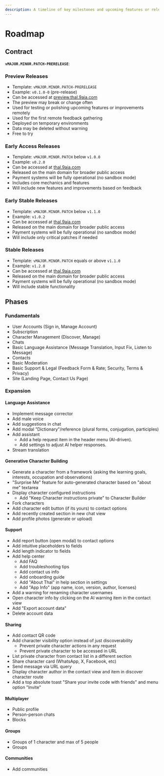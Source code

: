 ```yaml
---
description: A timeline of key milestones and upcoming features or releases.
---
```


# Roadmap

## Contract

**`vMAJOR.MINOR.PATCH-PRERELEASE`**:

### Preview Releases

- Template: `vMAJOR.MINOR.PATCH-PRERELEASE`
- Example: `v0.1.0-0` (pre-release)
- Can be accessed at [preview.thal.9aia.com](https://preview.thal.9aia.com)
- The preview may break or change often
- Used for testing or polishing upcoming features or improvements remotely
- Used for the first remote feedback gathering
- Deployed on temporary environments
- Data may be deleted without warning
- Free to try

### Early Access Releases

- Template: `vMAJOR.MINOR.PATCH` below `v1.0.0`
- Example: `v0.2.0`
- Can be accessed at [thal.9aia.com](https://thal.9aia.com)
- Released on the main domain for broader public access
- Payment systems will be fully operational (no sandbox mode)
- Includes core mechanics and features
- Will include new features and improvements based on feedback

### Early Stable Releases

- Template: `vMAJOR.MINOR.PATCH` below `v1.1.0`
- Example: `v1.0.2`
- Can be accessed at [thal.9aia.com](https://thal.9aia.com)
- Released on the main domain for broader public access
- Payment systems will be fully operational (no sandbox mode)
- Will include only critical patches if needed

### Stable Releases

- Template: `vMAJOR.MINOR.PATCH` equals or above `v1.1.0`
- Example: `v1.2.0`
- Can be accessed at [thal.9aia.com](https://thal.9aia.com)
- Released on the main domain for broader public access
- Payment systems will be fully operational (no sandbox mode)
- Will include stable functionality

## Phases

### Fundamentals

- User Accounts (Sign in, Manage Account)
- Subscription
- Character Management (Discover, Manage)
- Chats
- Basic Language Assistance (Message Translation, Input Fix, Listen to Message)
- Contacts
- Basic Moderation
- Basic Support & Legal (Feedback Form & Rate; Security, Terms & Privacy)
- Site (Landing Page, Contact Us Page)

### Expansion

#### Language Assistance

- Implement message corrector
- Add male voice
- Add suggestions in chat
- Add modal "Dictionary"/reference (plural forms, conjugation, participles)
- Add assistant
  - Add a help request item in the header menu (AI-driven).
  - Add settings to adjust AI helper responses.
- Stream translation

#### Generative Character Building

- Generate a character from a framework (asking the learning goals, interests, occupation and observations)
- "Surprise Me" feature for auto-generated character based on "about me" textarea
- Display character configured instructions
  - Add "Keep Character instructions private" to Character Builder
- Fork characters
- Add character edit button (if its yours) to contact options
- Add recently created section in new chat view
- Add profile photos (generate or upload)

#### Support

- Add report button (open modal) to contact options
- Add intuitive placeholders to fields
- Add length indicator to fields
- Add help center
  - Add FAQ
  - Add troubleshooting tips
  - Add contact us info
  - Add onboarding guide
  - Add "About Thal" in help section in settings
  - Add "App Info" (app name, icon, version, author, licenses)
- Add a warning for renaming character usernames
- Open character info by clicking on the AI warning item in the contact view
- Add "Export account data"
- Delete account data

#### Sharing

- Add contact QR code
- Add character visibility option instead of just discoverability
  - Prevent private character actions in any request
  - Prevent private character to be accessed in URL
- List private character from contact list in a different section
- Share character card (WhatsApp, X, Facebook, etc)
- Send message via URL query
- Display character author in the contact view and item in discover character route
- Add a top absolute toast "Share your invite code with friends" and menu option "Invite"

#### Multiplayer

- Public profile
- Person-person chats
- Blocks

#### Groups

- Groups of 1 character and max of 5 people
- Groups

#### Communities

- Add communities
